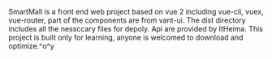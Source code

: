 SmartMall is a front end web project based on vue 2 including vue-cli, vuex, vue-router, part of the components are from vant-ui. The dist directory includes all the nessccary files for depoly. Api are provided by ItHeima.
This project is built only for learning, anyone is welcomed to download and optimize.^o^y
